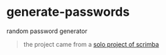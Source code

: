 # generate-passwords
random password generator

> the project came from a [solo project of scrimba](https://scrimba.com/scrim/co81a4ffa91ac9a20ad2e346f)
